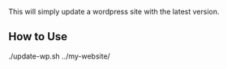 This will simply update a  wordpress site with the latest version.

## How to Use

./update-wp.sh ../my-website/
